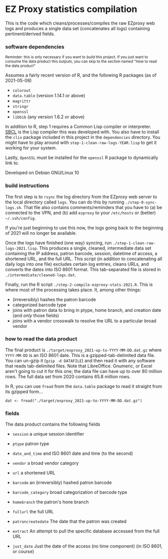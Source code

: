 
# EZ Proxy statistics compilation


This is the code which cleans/processes/compiles the raw EZproxy
web logs and produces a single data set (concatenates all logs)
containing pertinent/derived fields.

### software dependencies

<sup>Reminder: this is only necessary if you want to _build_ this project.
If you just want to consume the data product this outputs, you can skip
to the section named "How to read the data product"</sup>

Assumes a fairly recent version of R, and the following R packages
(as of 2021-05-08)

- `colorout`
- `data.table` (version 1.14.1 or above)
- `magrittr`
- `stringr`
- `openssl`
- `libbib` (any version 1.6.2 or above)

In addition to R, step 1 requires a Common Lisp compiler or interpreter.
[SBCL](www.sbcl.org/) is the Lisp compiler this was developed with.
You also have to install the `clix` package included in this project
in the `dependencies` directory. You might have to play around
with `step-1-clean-raw-logs-YEAR.lisp` to get it working for your
system.

Lastly, `OpenSSL` must be installed for the `openssl` R package
to dynamically link to.

Developed on Debian GNU/Linux 10


### build instructions

The first step is to `rsync` the log directory from the EZproxy web
server to the local directory called `logs`.
You can do this by running `./step-0-sync-logs.sh`.
That file also contains comments/reminders that you have to (a)
be connected to the VPN, and (b) add `ezproxy` to your `/etc/hosts`
or (better) `~/.ssh/config`.

If you're just beginning to use this now, the logs going back to the
beginning of 2021 will no longer be available.

Once the logs have finished (one way) syncing, run
`./step-1-clean-raw-logs-2021.lisp`. This produces a single, cleaned,
intermediate data set containing the IP address, patron barcode,
session, datetime of access, a shortened URL, and the full URL.
This script (in addition to concatenating all daily logs into one file)
excludes certain log entries, cleans URLs, and converts the dates
into ISO 8601 format.
This tab-separated file is stored in `./intermediate/cleaned-logs.dat`.

Finally, run the R script `./step-2-compile-ezproxy-stats-2021.R`.
This is where most of the processing takes place. It, among other things:

- (irreversibly) hashes the patron barcode
- categorized barcode type
- joins with patron data to bring in ptype, home branch, and creation date
  (and _only_ those fields)
- joins with a vendor crosswalk to resolve the URL to a particular
  broad vendor


### how to read the data product

The final product is `./target/exproxy_2021-up-to-YYYY-MM-DD.dat.gz`
where `YYYY-MM-DD` is an ISO 8601 date.
This is a gzipped-tab-delimited data file.
You can un-gzip it (`gzip -d DATAFILE`) and then read it with
any software that reads tab-delimited files. Note that
LibreOffice. Gnumeric, or Excel aren't going to cut it for
this one; the data file can have up to over 80 million rows.
The full data set from 2020 contains 65.8 million rows.

In R, you can use `fread` from the `data.table` package to read
it straight from its gzipped form...

```
dat <- fread("./target/exproxy_2021-up-to-YYYY-MM-DD.dat.gz")
```


### fields

The data product contains the following fields
- `session`
  a unique session identifier

- `ptype`
  patron type

- `date_and_time`
  and ISO 8601 date and time (to the second)

- `vendor`
  a broad vendor category

- `url`
  a shortened URL

- `barcode`
  an (irreversibly) hashed patron barcode

- `barcode_category`
  broad categorization of barcode type

- `homebranch`
  the patron's hone branch

- `fullurl`
  the full URL

- `patroncreatedate`
  The date that the patron was created

- `extract`
  An attempt to pull the specific database accessed from the full URL

- `just_date`
  Just the date of the access (no time component) (in ISO 8601, or course)
